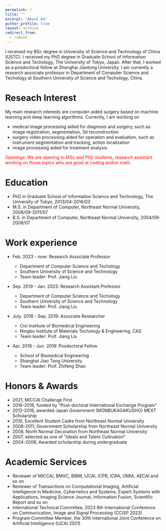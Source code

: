 ```yaml
---
permalink: /
title: ""
excerpt: "About me"
author_profile: true
layout: archive
redirect_from: 
  - /about
---
```


I received my BSc degree in University of Science and Technology of China (USTC). I received my PhD degree in Graduate School of Information Science and Techology, The University of Tokyo, Japan. After that, I worked as a posdoctoral fellow at Shanghai Jiaotong University. I am currently a research associate professor in Department of Computer Science and Techology at Southern University of Science and Techology, China.

Reseach Interest
======
My main research interests are computer-aided surgery based on machine learning and deep learning algorithms. Currently, I am working on
* medical image processing aided for diagnosis and surgery, such as image registration, segmentation, 3d reconstruction
* surgery video processing aided for operation and evaluation, such as instrument segmentation and tracking, action localization
* image processing aided for treatment analysis

<font color="Red">Openings: We are opening to MSc and PhD students, research assistant working on those topics who are good at coding and/or math.</font>

Education
======
* PhD  in Graduate School of Information Science and Technology, The University of Tokyo, 2013/04-2016/03
* M.S. in Department of Computer, Northeast Normal University, 2008/09-2011/07
* B.S. in Department of Computer, Northeast Normal University, 2004/09-2008/07


Work experience
======
* Feb. 2023 - now: Research Associate Professor
  * Department of Computer Science and Techology
  * Southern University of Science and Technology
  * Team leader: Prof. Jiang Liu

* Sep. 2019 - Jan. 2023: Research Assistant Professor
  * Department of Computer Science and Techology
  * Southern University of Science and Technology
  * Team leader: Prof. Jiang Liu

* July. 2018 - Sep. 2019: Associate Researcher
  * Cixi Institute of Biomedical Engineering
  * Ningbo Institute of Materials Techology & Engineering, CAS
  * Team leader: Prof. Jiang Liu

* Apr. 2016 - Jun. 2018: Posdoctoral Fellow
  * School of Biomedical Engineering
  * Shanghai Jiao Tong University
  * Team leader: Prof. Zhifeng Shao
  
<!-- Publications(Recent three years)
======
  {% assign pubs = site.publications | where_exp: "item", "item.year > 2020" | group_by: "year" | reverse %}
{% for pub in pubs %}
  {% assign posts = pub.items %}
  <h2 id="{{ year | slugify }}" class="archive__subtitle">{{ pub.name }}</h2>
  <ul>
  {% for post in posts %}
    <li>{{ post.citation }}</li>
  {% endfor %}
  </ul>
{% endfor %} -->
  
<!-- Projects
======
{% include projects.html %} -->

Honors & Awards
======
* 2021, MICCAI Challenge First
* 2016-2018, funded by "Post-doctoral International Exchange Program"
* 2012-2016, awarded Japan Government (MONBUKAGAKUSHO) MEXT Scholarship
* 2010, Excellent Student Cadre from Northeast Normal University
* 2008-2011, Government Scholarship from Northeast Normal University
* 2008, North Normal Decoration from Northeast Normal University
* 2007, selected as one of "Ideals and Talent Cultivation"
* 2004-2008, Awarded scholarship during undergraduate

Academic Services
======
* Reviewer of MICCAI, BMVC, BIBM, IJCAI, ICPR, ICRA, OMIA, AECAI and so on
* Reviewer of Transactions on Computational Imaging, Artificial Intelligence in Medicine, Cybernetics and Systems, Expert Systems with Applications, Imaging Science Journal, Information Fusion, Scientific Report and so on
* International Technical Committee, 2023 8th International Conference on Communication, Image and Signal Processing (CCISP 2023)
* Program Committee Member, the 30th International Joint Conference on Artificial Intelligence (IJCAI 2021)

